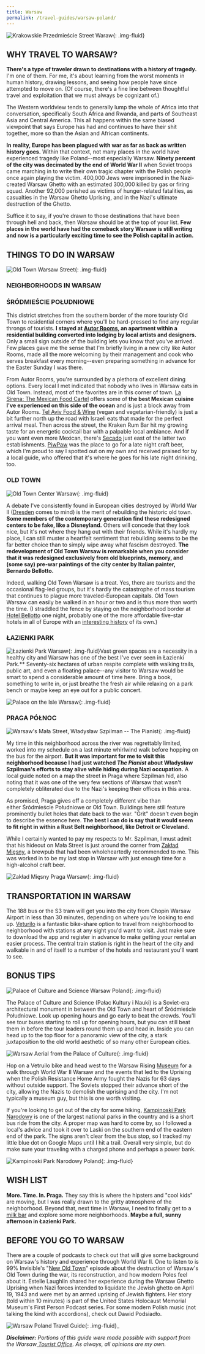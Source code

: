 ```yaml
---
title: Warsaw
permalink: /travel-guides/warsaw-poland/
---
```


![Krakowskie Przedmieście Street Waraw](https://withoutapath.com/wp-content/uploads/2017/05/Krakowskie-Przedmieście-Street-Waraw.jpg){: .img-fluid}

## **WHY TRAVEL TO WARSAW?**
**There's a type of traveler drawn to destinations with a history of tragedy.** I'm one of them. For me, it's about learning from the worst moments in human history, drawing lessons, and seeing how people have since attempted to move on. (Of course, there's a fine line between thoughtful travel and exploitation that we must always be cognizant of.)

The Western worldview tends to generally lump the whole of Africa into that conversation, specifically South Africa and Rwanda, and parts of Southeast Asia and Central America. This all happens within the same biased viewpoint that says Europe has had and continues to have their shit together, more so than the Asian and African continents.<!-- more -->

**In reality, Europe has been plagued with war as far as back as written history goes.** Within that context, not many places in the world have experienced tragedy like Poland--most especially Warsaw. **Ninety percent of the city was decimated by the end of World War II** when Soviet troops came marching in to write their own tragic chapter with the Polish people once again playing the victim. 400,000 Jews were imprisoned in the Nazi-created Warsaw Ghetto with an estimated 300,000 killed by gas or firing squad. Another 92,000 perished as victims of hunger-related fatalities, as casualties in the Warsaw Ghetto Uprising, and in the Nazi's ultimate destruction of the Ghetto.

Suffice it to say, if you're drawn to those destinations that have been through hell and back, then Warsaw should be at the top of your list. **Few places in the world have had the comeback story Warsaw is still writing and now is a particularly exciting time to see the Polish capital in action.**

## **THINGS TO DO IN WARSAW**

![Old Town Warsaw Street](https://withoutapath.com/wp-content/uploads/2017/05/Old-Town-Warsaw-Street.jpg){: .img-fluid}

### **NEIGHBORHOODS IN WARSAW**

### ŚRÓDMIEŚCIE POŁUDNIOWE

This district stretches from the southern border of the more touristy Old Town to residential corners where you'll be hard-pressed to find any regular throngs of tourists. **I stayed at [Autor Rooms](http://www.autorrooms.pl/), an apartment within a residential building converted into lodging by local artists and designers.** Only a small sign outside of the building lets you know that you've arrived. Few places gave me the sense that I'm briefly living in a new city like Autor Rooms, made all the more welcoming by their management and cook who serves breakfast every morning--even preparing something in advance for the Easter Sunday I was there.

From Autor Rooms, you're surrounded by a plethora of excellent dining options. Every local I met indicated that nobody who lives in Warsaw eats in Old Town. Instead, most of the favorites are in this corner of town. [La Sirena: The Mexican Food Cartel](https://www.facebook.com/La-Sirena-The-Mexican-Food-Cartel-873793949400701) offers some of **the best Mexican cuisine I've experienced on this side of the ocean** and is just a block away from Autor Rooms. [Tel Aviv Food & Wine](http://restauracjatelaviv.pl/en/) (vegan and vegetarian-friendly) is just a bit further north up the road with Israeli eats that made for the perfect arrival meal. Then across the street, the Kraken Rum Bar hit my growing taste for an energetic cocktail bar with a palpable local ambiance. And if you want even more Mexican, there's [Secado](http://www.secado.com.pl/en/) just east of the latter two establishments. [PiwPaw](https://www.facebook.com/piwpawsklep) was the place to go for a late night craft beer, which I'm proud to say I spotted out on my own and received praised for by a local guide, who offered that it's where he goes for his late night drinking, too.

### OLD TOWN

![Old Town Center Warsaw](https://withoutapath.com/wp-content/uploads/2017/05/Old-Town-Center-Warsaw.jpg){: .img-fluid}

A debate I've consistently found in European cities destroyed by World War II ([Dresden](https://withoutapath.com/dresden-striezel-christmas-market/) comes to mind) is the merit of rebuilding the historic old town. **Some members of the contemporary generation find these redesigned centers to be fake, like a Disneyland.** Others will concede that they look nice, but it's not where they hang out with their friends. While it's hardly my place, I can still muster a heartfelt sentiment that rebuilding seems to be the far better choice than to simply wipe away what fascism destroyed. **The redevelopment of Old Town Warsaw is remarkable when you consider that it was redesigned exclusively from old blueprints, memory, and (some say) pre-war paintings of the city center by Italian painter, Bernardo Bellotto.**

Indeed, walking Old Town Warsaw is a treat. Yes, there are tourists and the occasional flag-led groups, but it's hardly the catastrophe of mass tourism that continues to plague more traveled-European capitals. Old Town Warsaw can easily be walked in an hour or two and is thus more than worth the time. (I straddled the fence by staying on the neighborhood border at [Hotel Bellotto](http://www.hotelbellotto.pl/en-home) one night, probably one of the more affordable five-star hotels in all of Europe with an [interesting history](http://www.hotelbellotto.pl/history) of its own.)

### ŁAZIENKI PARK

![Łazienki Park Warsaw](https://withoutapath.com/wp-content/uploads/2017/05/Łazienki-Park-Warsaw.jpg){: .img-fluid}Vast green spaces are a necessity in a healthy city and Warsaw has one of the best I've ever seen in Łazienki Park.** Seventy-six hectares of urban respite complete with walking trails, public art, and even a floating palace--any visitor to Warsaw would be smart to spend a considerable amount of time here. Bring a book, something to write in, or just breathe the fresh air while relaxing on a park bench or maybe keep an eye out for a public concert.

![Palace on the Isle Warsaw](https://withoutapath.com/wp-content/uploads/2017/05/Palace-on-the-Isle-Warsaw.jpg){: .img-fluid}

### PRAGA PÓŁNOC

![Warsaw's Mała Street, Władysław Szpilman -- The Pianist](https://withoutapath.com/wp-content/uploads/2017/05/Warsaws-Mała-Street-Władysław-Szpilman-The-Pianist.jpg){: .img-fluid}

My time in this neighborhood across the river was regrettably limited, worked into my schedule on a last minute whirlwind walk before hopping on the bus for the airport. **But it was important for me to visit this neighborhood because I had just watched _The Pianist_ about Władysław Szpilman's efforts to stay alive while hiding during Nazi occupation.** A local guide noted on a map the street in Praga where Szpilman hid, also noting that it was one of the very few sections of Warsaw that wasn't completely obliterated due to the Nazi's keeping their offices in this area.

As promised, Praga gives off a completely different vibe than either Śródmieście Południowe or Old Town. Buildings here still feature prominently bullet holes that date back to the war. "Grit" doesn't even begin to describe the essence here. **The best I can do is say that it would seem to fit right in within a Rust Belt neighborhood, like Detroit or Cleveland.**

While I certainly wanted to pay my respects to Mr. Szpilman, I must admit that his hideout on Mała Street is just around the corner from [Zakład Mięsny](https://www.facebook.com/zmw25/), a brewpub that had been wholeheartedly recommended to me. This was worked in to be my last stop in Warsaw with just enough time for a high-alcohol craft beer.

![Zakład Mięsny Praga Warsaw](https://withoutapath.com/wp-content/uploads/2017/05/Zakład-Mięsny-Praga-Warsaw.jpg){: .img-fluid}

## **TRANSPORTATION IN WARSAW**

The 188 bus or the S3 tram will get you into the city from Chopin Warsaw Airport in less than 30 minutes, depending on where you're looking to end up. [Veturilo](https://www.veturilo.waw.pl/en/) is a fantastic bike-share option to travel from neighborhood to neighborhood with stations at any sight you'd want to visit. Just make sure to download the app and register in advance to make getting your rental an easier process. The central train station is right in the heart of the city and walkable in and of itself to a number of the hotels and restaurant you'll want to see.

## BONUS TIPS

![Palace of Culture and Science Warsaw Poland](https://withoutapath.com/wp-content/uploads/2017/05/Palace-of-Culture-and-Science-Warsaw-Poland.jpg){: .img-fluid}

The Palace of Culture and Science (Pałac Kultury i Nauki) is a Soviet-era architectural monument in between the Old Town and heart of Śródmieście Południowe. Look up opening hours and go early to beat the crowds. You'll see tour buses starting to roll up for opening hours, but you can still beat them in before the tour leaders round them up and head in. Inside you can head up to the top floor for a panoramic view of the city, a stark juxtaposition to the old world aesthetic of so many other European cities.

![Warsaw Aerial from the Palace of Culture](https://withoutapath.com/wp-content/uploads/2017/05/Warsaw-Aerial.jpg){: .img-fluid}

Hop on a Vetruilo bike and head west to the Warsaw Rising [Museum](http://www.1944.pl/en) for a walk through World War II Warsaw and the events that led to the Uprising when the Polish Resistance Home Army fought the Nazis for 63 days without outside support. The Soviets stopped their advance short of the city, allowing the Nazis to demolish the uprising and the city. I'm not typically a museum guy, but this is one worth visiting.

If you're looking to get out of the city for some hiking, [Kampinoski Park Narodowy](https://www.kampinoski-pn.gov.pl/) is one of the largest national parks in the country and is a short bus ride from the city. A proper map was hard to come by, so I followed a local's advice and took it over to Laski on the southern end of the eastern end of the park. The signs aren't clear from the bus stop, so I tracked my little blue dot on Google Maps until I hit a trail. Overall very simple, but do make sure your traveling with a charged phone and perhaps a power bank.

![Kampinoski Park Narodowy Poland](https://withoutapath.com/wp-content/uploads/2017/05/Kampinoski-Park-Narodowy-Poland.jpg){: .img-fluid}

## WISH LIST

**More. Time. In. Praga.** They say this is where the hipsters and "cool kids" are moving, but I was really drawn to the gritty atmosphere of the neighborhood. Beyond that, next time in Warsaw, I need to finally get to a [milk bar](https://en.wikipedia.org/wiki/Bar_mleczny) and explore some more neighborhoods. **Maybe a full, sunny afternoon in Łazienki Park.**

## BEFORE YOU GO TO WARSAW

There are a couple of podcasts to check out that will give some background on Warsaw's history and experience through World War II. One to listen to is 99% Invisible's "[New Old Town](http://99percentinvisible.org/episode/episode-72-new-old-town/)" episode about the destruction of Warsaw's Old Town during the war, its reconstruction, and how modern Poles feel about it. Estelle Laughlin shared her experience during the Warsaw Ghetto Uprising when Nazi forces intended to liquidate the Jewish ghetto on April 19, 1943 and were met by an armed uprising of Jewish fighters. Her story (told within 10 minutes) is part of the United States Holocaust Memorial Museum's First Person Podcast series. For some modern Polish music (not talking the kind with accordions), check out Dawid Podsiadło.

![Warsaw Poland Travel Guide](https://withoutapath.com/wp-content/uploads/2017/05/Warsaw-Poland-Travel-Guide.jpg){: .img-fluid}_

_**Disclaimer:** Portions of this guide were made possible with support from the Warsaw[ Tourist Office](http://www.warsawtour.pl/en/). As always, all opinions are my own._
